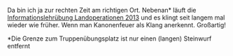 <html><body><p>Da bin ich ja zur rechten Zeit am richtigen Ort. Nebenan* läuft die <a href="http://www.deutschesheer.de/portal/a/heer/!ut/p/c4/JcpBDoAgDAXRs3iBdu_OW6g70C801GIQ9Poazexehmd-M3dJcFWyOeWRp0V6f1MECrlUG1TpzLai1IgdRg2-WYB9h9iWFbH8yEcaugcTQ_VL/">Informationslehrübung Landoperationen 2013</a> und es klingt seit langem mal wieder wie früher. Wenn man Kanonenfeuer als Klang anerkennt. Großartig!

*Die Grenze zum Truppenübungsplatz ist nur einen (langen) Steinwurf entfernt</p></body></html>